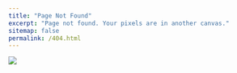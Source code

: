 ```yaml
---
title: "Page Not Found"
excerpt: "Page not found. Your pixels are in another canvas."
sitemap: false
permalink: /404.html
---
```

![](https://encrypted-tbn0.gstatic.com/images?q=tbn:ANd9GcRvPv0FW2tfoo8QbjF0Ny1ojRcHNZQPxnLPaOjvNCErWz4aoqKW3g-Iy2TO53-ycEtR5iQ&usqp=CAU)
